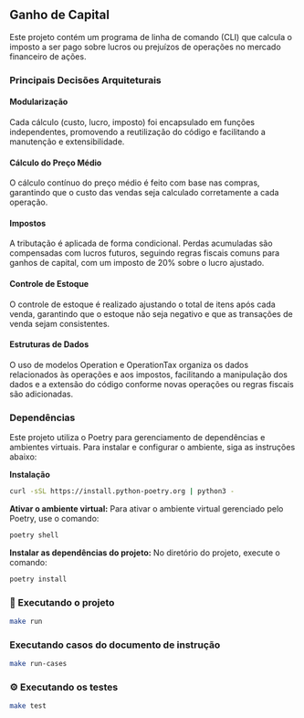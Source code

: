 ## Ganho de Capital
Este projeto contém um programa de linha de comando (CLI) que calcula o imposto a
ser pago sobre lucros ou prejuízos de operações no mercado financeiro de ações.

### Principais Decisões Arquiteturais
#### Modularização
Cada cálculo (custo, lucro, imposto) foi encapsulado em funções independentes, promovendo a reutilização do código e facilitando a manutenção e extensibilidade.

#### Cálculo do Preço Médio
O cálculo contínuo do preço médio é feito com base nas compras, garantindo que o custo das vendas seja calculado corretamente a cada operação.

#### Impostos
A tributação é aplicada de forma condicional. Perdas acumuladas são compensadas com lucros futuros, seguindo regras fiscais comuns para ganhos de capital, com um imposto de 20% sobre o lucro ajustado.

#### Controle de Estoque
O controle de estoque é realizado ajustando o total de itens após cada venda, garantindo que o estoque não seja negativo e que as transações de venda sejam consistentes.

#### Estruturas de Dados
O uso de modelos Operation e OperationTax organiza os dados relacionados às operações e aos impostos, facilitando a manipulação dos dados e a extensão do código conforme novas operações ou regras fiscais são adicionadas.

### Dependências
Este projeto utiliza o Poetry para gerenciamento de dependências e ambientes virtuais. Para instalar e configurar o ambiente, siga as instruções abaixo:

**Instalação**

```bash
curl -sSL https://install.python-poetry.org | python3 -
```

**Ativar o ambiente virtual:** Para ativar o ambiente virtual gerenciado pelo Poetry, use o comando:

```bash
poetry shell
```
**Instalar as dependências do projeto:** No diretório do projeto, execute o comando:

```bash
poetry install
```

### 🚀 Executando o projeto

```bash
make run
```

### Executando casos do documento de instrução

```bash
make run-cases
```

### ⚙️ Executando os testes

```bash
make test
```